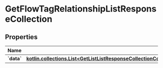 
# GetFlowTagRelationshipListResponseCollection

## Properties
| Name | Type | Description | Notes |
| ------------ | ------------- | ------------- | ------------- |
| **&#x60;data&#x60;** | [**kotlin.collections.List&lt;GetListListResponseCollectionCompoundDocumentDataInnerAllOfRelationshipsTagsDataInner&gt;**](GetListListResponseCollectionCompoundDocumentDataInnerAllOfRelationshipsTagsDataInner.md) |  |  |



